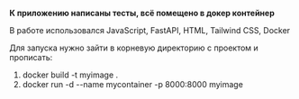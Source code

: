 **К приложению написаны тесты, всё помещено в докер контейнер**

В работе использовался JavaScript, FastAPI, HTML, Tailwind CSS, Docker

Для запуска нужно зайти в корневую директорию с проектом и прописать:
1) docker build -t myimage . 
2) docker run -d --name mycontainer -p 8000:8000 myimage

